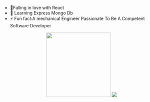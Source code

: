 - :telescope:Falling in love with React
- :seedling: Learning Express Mongo Db
- :zap: Fun fact:A mechanical Engineer Passionate To Be A Competent Software Developer
<p align='center'>
  <img src="https://github-readme-stats.vercel.app/api?username=pandayzyx&theme=vue&show_icons=true&count_private=true" height="207px" />
  <img src="https://github-readme-stats.vercel.app/api/top-langs/?username=pandayzyx&theme=merko"/>
</P>
